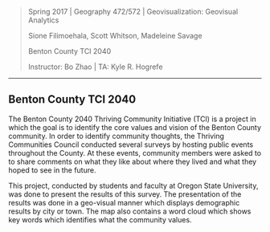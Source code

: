 > Spring 2017 | Geography 472/572 | Geovisualization: Geovisual Analytics
>
> Sione Filimoehala, Scott Whitson, Madeleine Savage
>
> Benton County TCI 2040 
>
> Instructor: Bo Zhao | TA: Kyle R. Hogrefe 

------

## **Benton County TCI 2040**

The Benton County 2040 Thriving Community Initiative (TCI) is a project in which the goal is to identify the core values and vision of the Benton County community. In order to identify community thoughts, the Thriving Communities Council conducted several surveys by  hosting public events throughout the County. At these events,  community members were asked to to share comments on what they like about where they lived and what they hoped to see in the future. 
 
This project, conducted by students and faculty at Oregon State University, was done to present the results of this survey. The presentation of the results was done in a geo-visual manner which displays demographic results by city or town. The map also contains a word cloud which shows key words which identifies what the community values. 
